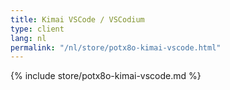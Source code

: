 ```yaml
---
title: Kimai VSCode / VSCodium
type: client
lang: nl
permalink: "/nl/store/potx8o-kimai-vscode.html"
---
```


{% include store/potx8o-kimai-vscode.md %}